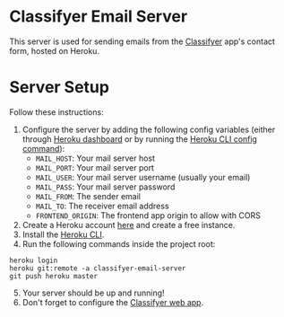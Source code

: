 # Classifyer Email Server

This server is used for sending emails from the [Classifyer](https://classifyer.app) app's contact form, hosted on Heroku.

# Server Setup

Follow these instructions:

  1. Configure the server by adding the following config variables (either through [Heroku dashboard](https://devcenter.heroku.com/articles/config-vars#using-the-heroku-dashboard) or by running the [Heroku CLI config command](https://devcenter.heroku.com/articles/config-vars#using-the-heroku-cli)):  
      - `MAIL_HOST`: Your mail server host
      - `MAIL_PORT`: Your mail server port
      - `MAIL_USER`: Your mail server username (usually your email)
      - `MAIL_PASS`: Your mail server password
      - `MAIL_FROM`: The sender email
      - `MAIL_TO`: The receiver email address
      - `FRONTEND_ORIGIN`: The frontend app origin to allow with CORS
  2. Create a Heroku account [here](https://signup.heroku.com/) and create a free instance.
  3. Install the [Heroku CLI](https://devcenter.heroku.com/articles/heroku-command-line).
  4. Run the following commands inside the project root:
  ```
  heroku login
  heroku git:remote -a classifyer-email-server
  git push heroku master
  ```
  5. Your server should be up and running!
  6. Don't forget to configure the [Classifyer web app](https://github.com/classifyer/classifyer-web).
